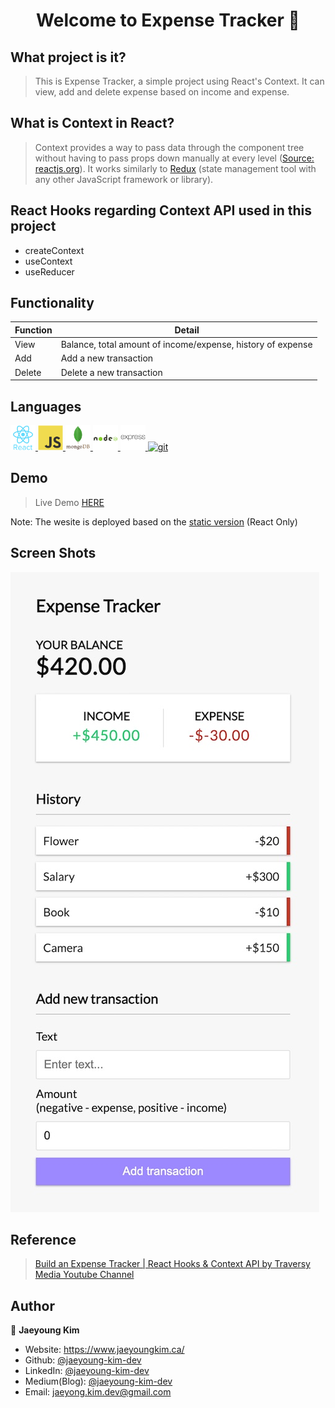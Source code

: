 <h1 align="center">Welcome to Expense Tracker 👋</h1>

## What project is it?

> This is Expense Tracker, a simple project using React's Context. It can view, add and delete expense based on income and expense.

## What is Context in React?

> Context provides a way to pass data through the component tree without having to pass props down manually at every level (<a href='https://reactjs.org/docs/context.html'>Source: reactjs.org</a>). It works similarly to <a href='https://redux.js.org/'>Redux</a> (state management tool with any other JavaScript framework or library).

## React Hooks regarding Context API used in this project

- createContext
- useContext
- useReducer

## Functionality

| Function | Detail                                                      |
| -------- | ----------------------------------------------------------- |
| View     | Balance, total amount of income/expense, history of expense |
| Add      | Add a new transaction                                       |
| Delete   | Delete a new transaction                                    |

## Languages

<p align="left"> <a href="https://reactjs.org/" target="_blank"> <img src="https://raw.githubusercontent.com/devicons/devicon/master/icons/react/react-original-wordmark.svg" alt="react" width="40" height="40"/> </a>   <a href="https://developer.mozilla.org/en-US/docs/Web/JavaScript" target="_blank"> <img src="https://raw.githubusercontent.com/devicons/devicon/master/icons/javascript/javascript-original.svg" alt="javascript" width="40" height="40"/> </a> <a href="https://www.mongodb.com/" target="_blank"> <img src="https://raw.githubusercontent.com/devicons/devicon/master/icons/mongodb/mongodb-original-wordmark.svg" alt="mongodb" width="40" height="40"/> </a> <a href="https://nodejs.org" target="_blank"> <img src="https://raw.githubusercontent.com/devicons/devicon/master/icons/nodejs/nodejs-original-wordmark.svg" alt="nodejs" width="40" height="40"/> </a> <a href="https://expressjs.com" target="_blank"> <img src="https://raw.githubusercontent.com/devicons/devicon/master/icons/express/express-original-wordmark.svg" alt="express" width="40" height="40"/> </a> <a href="https://git-scm.com/" target="_blank"> <img src="https://www.vectorlogo.zone/logos/git-scm/git-scm-icon.svg" alt="git" width="40" height="40"/> </a> </p>

## Demo

> Live Demo <a href="https://expense-tracker-jaeyoung-kim-dev.netlify.app/" target="_blank"> HERE </a>

Note: The wesite is deployed based on the <a href="https://github.com/Jaeyoung-Kim-Dev/expense-tracker-react">static version</a> (React Only)

## Screen Shots

![screenshot](./screenshots/screenshot.jpg?raw=true)

## Reference

> <a href='https://youtu.be/XuFDcZABiDQ'> Build an Expense Tracker | React Hooks & Context API by Traversy Media
> Youtube Channel</a>

## Author

👤 **Jaeyoung Kim**

- Website: https://www.jaeyoungkim.ca/
- Github: [@jaeyoung-kim-dev](https://github.com/jaeyoung-kim-dev)
- LinkedIn: [@jaeyoung-kim-dev](https://www.linkedin.com/in/jaeyoung-kim-dev/)
- Medium(Blog): [@jaeyoung-kim-dev](https://jaeyoung-kim-dev.medium.com/)
- Email: jaeyong.kim.dev@gmail.com

